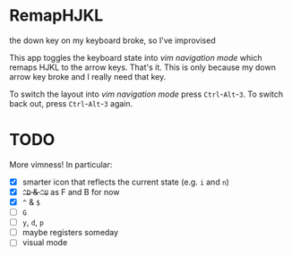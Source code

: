 RemapHJKL
=========

the down key on my keyboard broke, so I've improvised

This app toggles the keyboard state into *vim navigation mode* which remaps HJKL to the arrow keys. That's it. This is only because my down arrow key broke and I really need that key.

To switch the layout into *vim navigation mode* press `Ctrl`-`Alt`-`3`. To switch back out, press `Ctrl`-`Alt`-`3` again.

TODO
====

More vimness! In particular:

* [x] smarter icon that reflects the current state (e.g. `i` and `n`)
* [x] ~~`^D` & `^U`~~ as F and B for now
* [x] `^` & `$`
* [ ] `G`
* [ ] `y`, `d`, `p`
* [ ] maybe registers someday
* [ ] visual mode
